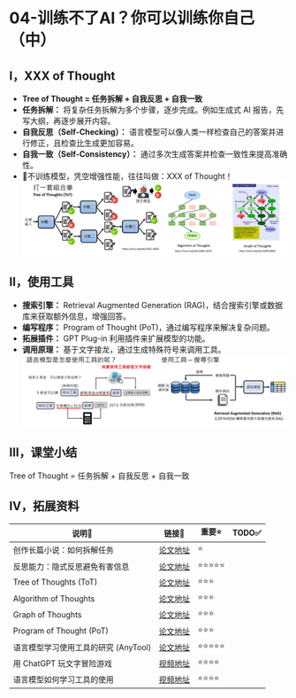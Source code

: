 # 04-训练不了AI？你可以训练你自己（中）

## Ⅰ，XXX of Thought
- **Tree of Thought = 任务拆解 + 自我反思 + 自我一致**
- **任务拆解：** 将复杂任务拆解为多个步骤，逐步完成。例如生成式 AI 报告，先写大纲，再逐步展开内容。
- **自我反思（Self-Checking）：** 语言模型可以像人类一样检查自己的答案并进行修正，且检查比生成更加容易。
- **自我一致（Self-Consistency）：** 通过多次生成答案并检查一致性来提高准确性。
- 🤣不训练模型，凭空增强性能，往往叫做：XXX of Thought！
![image](./Figs/04-%E8%AE%AD%E7%BB%83%E4%B8%8D%E4%BA%86AI%EF%BC%9F%E4%BD%A0%E5%8F%AF%E4%BB%A5%E8%AE%AD%E7%BB%83%E4%BD%A0%E8%87%AA%E5%B7%B1%EF%BC%88%E4%B8%AD%EF%BC%89-00.png)


## Ⅱ，使用工具
- **搜索引擎：** Retrieval Augmented Generation (RAG)，结合搜索引擎或数据库来获取额外信息，增强回答。
- **编写程序：** Program of Thought (PoT)，通过编写程序来解决复杂问题。
- **拓展插件：** GPT Plug-in 利用插件来扩展模型的功能。
- **调用原理：** 基于文字接龙，通过生成特殊符号来调用工具。
![image](./Figs/04-%E8%AE%AD%E7%BB%83%E4%B8%8D%E4%BA%86AI%EF%BC%9F%E4%BD%A0%E5%8F%AF%E4%BB%A5%E8%AE%AD%E7%BB%83%E4%BD%A0%E8%87%AA%E5%B7%B1%EF%BC%88%E4%B8%AD%EF%BC%89-01.png)

## Ⅲ，课堂小结
Tree of Thought = 任务拆解 + 自我反思 + 自我一致

## Ⅳ，拓展资料
| 说明🔎   | 链接🔗 | 重要⭐ | TODO✅ |
|--------|----------|--------|--------|
| 创作长篇小说：如何拆解任务 | [论文地址](https://arxiv.org/abs/2210.06774) | ⭐ |
| 反思能力：隐式反思避免有害信息 | [论文地址](https://arxiv.org/abs/2212.08073) | ⭐⭐⭐⭐⭐ |
| Tree of Thoughts (ToT) | [论文地址](https://arxiv.org/abs/2305.10601) | ⭐⭐⭐ |
| Algorithm of Thoughts | [论文地址](https://arxiv.org/abs/2308.10379) | ⭐⭐⭐ |
| Graph of Thoughts | [论文地址](https://arxiv.org/abs/2308.09687) | ⭐⭐⭐ |
| Program of Thought (PoT) | [论文地址](https://arxiv.org/abs/2211.12588) | ⭐⭐⭐ |
| 语言模型学习使用工具的研究 (AnyTool) | [论文地址](https://arxiv.org/abs/2402.04253) | ⭐⭐⭐⭐⭐ |
| 用 ChatGPT 玩文字冒险游戏 | [视频地址](https://www.youtube.com/watch?v=A-6c584jxX8) | ⭐⭐⭐⭐ |
| 语言模型如何学习工具的使用 | [视频地址](https://www.youtube.com/watch?v=ZID220t_MpI) | ⭐⭐⭐⭐ |
